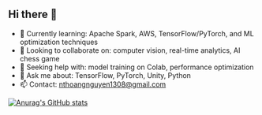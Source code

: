## Hi there 👋
- 🌱 Currently learning: Apache Spark, AWS, TensorFlow/PyTorch, and ML optimization techniques
- 👯 Looking to collaborate on: computer vision, real-time analytics, AI chess game
- 🤔 Seeking help with: model training on Colab, performance optimization
- 💬 Ask me about: TensorFlow, PyTorch, Unity, Python
- 📫 Contact: nthoangnguyen1308@gmail.com

[![Anurag's GitHub stats](https://github-readme-stats.vercel.app/api?username=HoangNguyennnnnnn)](https://github.com/anuraghazra/github-readme-stats)
<!--
**HoangNguyennnnnnn/HoangNguyennnnnnn** is a ✨ _special_ ✨ repository because its `README.md` (this file) appears on your GitHub profile.

Here are some ideas to get you started:

- 🔭 I’m currently working on ...
- 🌱 I’m currently learning ...
- 👯 I’m looking to collaborate on ...
- 🤔 I’m looking for help with ...
- 💬 Ask me about ...
- 📫 How to reach me: ...
- 😄 Pronouns: ...
- ⚡ Fun fact: ...
-->
